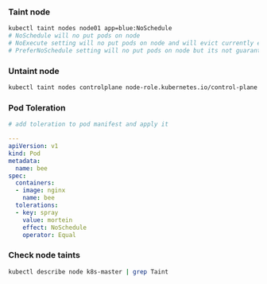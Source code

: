 ### Taint node

```bash
kubectl taint nodes node01 app=blue:NoSchedule
# NoSchedule will no put pods on node
# NoExecute setting will no put pods on node and will evict currently existing pods which dont have tolerance
# PreferNoSchedule setting will no put pods on node but its not guaranteed
```

### Untaint node

```bash
kubectl taint nodes controlplane node-role.kubernetes.io/control-plane:NoSchedule-
```

### Pod Toleration

```yaml
# add toleration to pod manifest and apply it

---
apiVersion: v1
kind: Pod
metadata:
  name: bee
spec:
  containers:
  - image: nginx
    name: bee
  tolerations:
  - key: spray
    value: mortein
    effect: NoSchedule
    operator: Equal
```

### Check node taints

```bash
kubectl describe node k8s-master | grep Taint
```